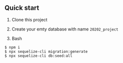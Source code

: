 ## Quick start

1. Clone this project

2. Create your emty database with name `20202_project`

3. Bash

```
$ npm i
$ npx sequelize-cli migration:generate
$ npx sequelize-cli db:seed:all
```
